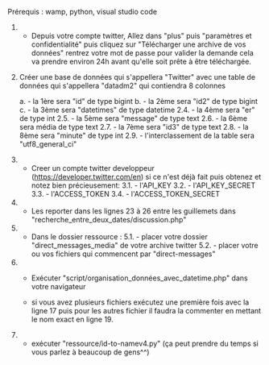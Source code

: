 Prérequis : wamp, python, visual studio code
 
1. - Depuis votre compte twitter, Allez dans "plus" puis "paramètres et confidentialité" puis cliquez sur  "Télécharger une archive de vos données" rentrez 
votre mot de passe pour valider la demande cela va prendre environ 24h avant qu'elle soit prête à être téléchargée.

2. Créer une base de données qui s'appellera "Twitter" avec une table de données qui s'appellera "datadm2" qui contiendra 8 colonnes

	a. - la  1ère   sera  "id" de type   bigint 
	b. - la  2ème sera  "id2" de type bigint
	c. - la  3ème sera "datetimes" de type datetime
  2.4. - la 4ème sera "er" de type  int
  2.5. - la 5ème sera "message" de type  text
  2.6. - la 6ème sera média de type text
  2.7. - la 7ème sera  "id3" de type text
  2.8. - la 8ème sera "minute" de type  int
  2.9. - l'interclassement de la table  sera  "utf8_general_ci"

3. - Creer un compte twitter developpeur (https://developer.twitter.com/en)  si ce n'est déjà fait puis obtenez et notez bien précieusement: 
  3.1. - l'API_KEY 
  3.2. - l'API_KEY_SECRET
  3.3. - l'ACCESS_TOKEN
  3.4. - l'ACCESS_TOKEN_SECRET
  
4. - Les reporter dans les lignes 23 à 26 entre les guillemets dans  "recherche_entre_deux_dates/discussion.php"

5. - Dans le dossier ressource :
    5.1. - placer votre dossier "direct_messages_media" de votre archive twitter
    5.2. - placer votre ou vos fichiers qui commencent par "direct-messages"
    
6. - Exécuter "script/organisation_données_avec_datetime.php" dans votre navigateur 

	- si vous avez plusieurs fichiers  exécutez une première fois avec la ligne 17  puis pour les autres fichier  il faudra la commenter en mettant le nom exact en 	ligne 19.
	
7. - exécuter "ressource/id-to-namev4.py" (ça peut prendre du temps si vous parlez à beaucoup de gens^^)

